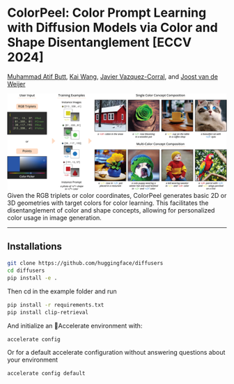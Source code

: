 # ColorPeel: Color Prompt Learning with Diffusion Models via  Color and Shape Disentanglement [ECCV 2024]
[Muhammad Atif Butt](https://scholar.google.com/citations?user=vf7PeaoAAAAJ&hl=en), [Kai Wang](https://scholar.google.com/citations?user=j14vd0wAAAAJ&hl=en), [Javier Vazquez-Corral](https://scholar.google.com/citations?user=gjnuPMoAAAAJ&hl=en), and [Joost van de Weijer](https://scholar.google.com/citations?user=Gsw2iUEAAAAJ&hl=en)

![teaser](assets/teaser_4.jpg)
Given the RGB triplets or color coordinates, ColorPeel generates basic 2D or 3D geometries with target colors for color learning. This facilitates the disentanglement of color and shape concepts, allowing for personalized color usage in image generation.

<hr>

## Installations

```sh
git clone https://github.com/huggingface/diffusers
cd diffusers
pip install -e .
```
Then cd in the example folder and run

```sh
pip install -r requirements.txt
pip install clip-retrieval
```
And initialize an 🤗Accelerate environment with:
```sh
accelerate config
```
Or for a default accelerate configuration without answering questions about your environment
```sh
accelerate config default
```
